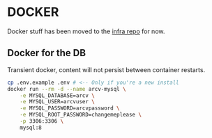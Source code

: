 # DOCKER

Docker stuff has been moved to the [infra repo](https://github.com/neontribe/ARCVInfra) for now.

## Docker for the DB

Transient docker, content will not persist between container restarts.

```bash
cp .env.example .env # <-- Only if you're a new install
docker run --rm -d --name arcv-mysql \
    -e MYSQL_DATABASE=arcv \
    -e MYSQL_USER=arcvuser \
    -e MYSQL_PASSWORD=arcvpassword \
    -e MYSQL_ROOT_PASSWORD=changemeplease \
    -p 3306:3306 \
    mysql:8
```
